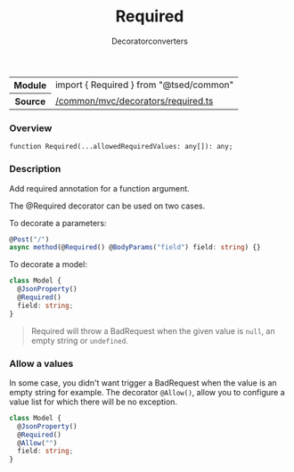 
<header class="symbol-info-header"><h1 id="required">Required</h1><label class="symbol-info-type-label decorator">Decorator</label><label class="api-type-label converters" title="converters">converters</label></header>
<!-- summary -->
<section class="symbol-info"><table class="is-full-width"><tbody><tr><th>Module</th><td><div class="lang-typescript"><span class="token keyword">import</span> { Required }&nbsp;<span class="token keyword">from</span>&nbsp;<span class="token string">"@tsed/common"</span></div></td></tr><tr><th>Source</th><td><a href="https://github.com/Romakita/ts-express-decorators/blob/v4.29.0/src//common/mvc/decorators/required.ts#L0-L0">/common/mvc/decorators/required.ts</a></td></tr></tbody></table></section>
<!-- overview -->


### Overview


<pre><code class="typescript-lang ">function <span class="token function">Required</span><span class="token punctuation">(</span>...allowedRequiredValues<span class="token punctuation">:</span> <span class="token keyword">any</span><span class="token punctuation">[</span><span class="token punctuation">]</span><span class="token punctuation">)</span><span class="token punctuation">:</span> <span class="token keyword">any</span><span class="token punctuation">;</span></code></pre>


<!-- Parameters -->

<!-- Description -->


### Description

Add required annotation for a function argument.

The @Required decorator can be used on two cases.

To decorate a parameters:

```typescript
@Post("/")
async method(@Required() @BodyParams("field") field: string) {}
```

To decorate a model:

```typescript
class Model {
  @JsonProperty()
  @Required()
  field: string;
}
```

> Required will throw a BadRequest when the given value is `null`, an empty string or `undefined`.

### Allow a values

In some case, you didn't want trigger a BadRequest when the value is an empty string for example.
The decorator `@Allow()`, allow you to configure a value list for which there will be no exception.

```typescript
class Model {
  @JsonProperty()
  @Required()
  @Allow("")
  field: string;
}
```

<!-- Members -->

